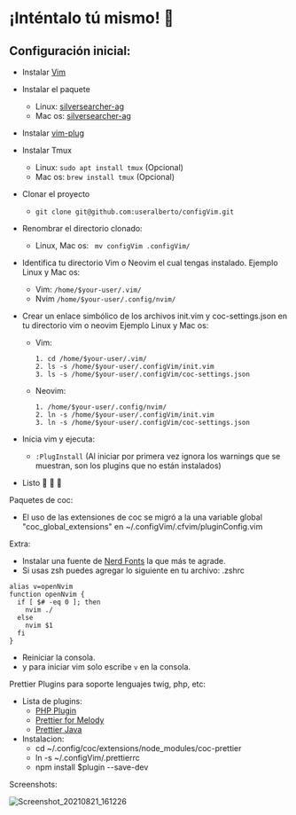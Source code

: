 # ¡Inténtalo tú mismo! 🤠

## Configuración inicial:

- Instalar [Vim](https://github.com/neovim/neovim/wiki/Installing-Neovim "Vim")
- Instalar el paquete 
	- Linux:  [silversearcher-ag](https://command-not-found.com/ag "ag")
	- Mac os: [silversearcher-ag](https://github.com/ggreer/the_silver_searcher) 
- Instalar [vim-plug](https://github.com/junegunn/vim-plug "vim-plug")
- Instalar Tmux
  - Linux: `sudo apt install tmux` (Opcional)
  - Mac os: `brew install tmux` (Opcional)
- Clonar el proyecto 
	-  `git clone git@github.com:useralberto/configVim.git`
- Renombrar el directorio clonado: 
	- Linux, Mac os:  ` mv configVim .configVim/` 

- Identifica tu directorio Vim o Neovim el cual tengas instalado.
Ejemplo Linux y Mac os: 
	- Vim: `/home/$your-user/.vim/`
	- Nvim `/home/$your-user/.config/nvim/`
- Crear un enlace simbólico de los archivos init.vim y coc-settings.json
en tu directorio vim o neovim
Ejemplo Linux y Mac os:
	- Vim:
		``` 
		1. cd /home/$your-user/.vim/
		2. ls -s /home/$your-user/.configVim/init.vim
		3. ls -s /home/$your-user/.configVim/coc-settings.json
		```
	- Neovim:
		```
		1. /home/$your-user/.config/nvim/
		2. ln -s /home/$your-user/.configVim/init.vim
		3. ln -s /home/$your-user/.configVim/coc-settings.json
		``` 

- Inicia vim y ejecuta: 
	- `:PlugInstall` (Al iniciar por primera vez ignora los warnings que se muestran, son los plugins que no están instalados)
- Listo 🥳 🎉 🤠

Paquetes de coc:

- El uso de las extensiones de coc se migró a la una variable global "coc_global_extensions" en ~/.configVim/.cfvim/pluginConfig.vim

Extra:

-  Instalar una fuente de [Nerd Fonts](https://www.nerdfonts.com/font-downloads)  la que más te agrade.
- Si usas zsh puedes agregar lo siguiente en tu archivo: .zshrc

```
alias v=openNvim
function openNvim {
  if [ $# -eq 0 ]; then
    nvim ./
  else
    nvim $1
  fi
}
```
- Reiniciar la consola.
- y para iniciar vim solo escribe `v` en la consola.


Prettier Plugins para soporte lenguajes twig, php, etc: 
- Lista de plugins:
	- [PHP Plugin](https://github.com/prettier/plugin-php)
	- [Prettier for Melody](https://github.com/trivago/prettier-plugin-twig-melody)
	- [Prettier Java](https://github.com/jhipster/prettier-java)
- Instalacion:
	- cd ~/.config/coc/extensions/node_modules/coc-prettier
	- ln -s ~/.configVim/.prettierrc
	- npm install $plugin --save-dev

Screenshots: 

 ![Screenshot_20210821_161226](https://user-images.githubusercontent.com/31530471/130334874-b2ab15d0-789a-4ed8-a872-5c76078af8ba.png)
